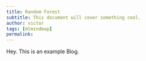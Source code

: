 ```yaml
---
title: Random Forest
subtitle: This document will cover something cool.
author: victor
tags: [mlmindmap]
permalink:
---
```


Hey. This is an example Blog.